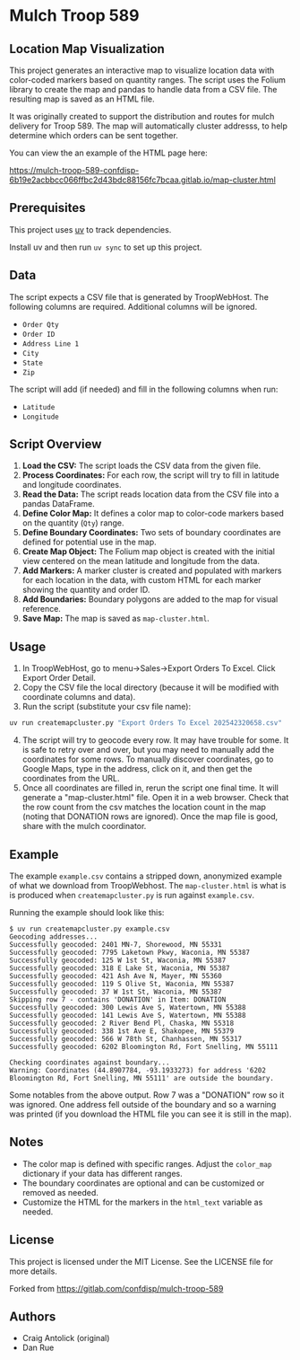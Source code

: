 # Mulch Troop 589

## Location Map Visualization

This project generates an interactive map to visualize location data with
color-coded markers based on quantity ranges. The script uses the Folium
library to create the map and pandas to handle data from a CSV file. The
resulting map is saved as an HTML file.

It was originally created to support the distribution and routes for mulch
delivery for Troop 589. The map will automatically cluster addresss, to help
determine which orders can be sent together. 

You can view the an example of the HTML page here:

https://mulch-troop-589-confdisp-6b19e2acbbcc066ffbc2d43bdc88156fc7bcaa.gitlab.io/map-cluster.html


## Prerequisites

This project uses [uv](https://docs.astral.sh/uv/) to track dependencies.

Install uv and then run `uv sync` to set up this project.

## Data

The script expects a CSV file that is generated by TroopWebHost. The following
columns are required. Additional columns will be ignored.

- `Order Qty`
- `Order ID`
- `Address Line 1`
- `City`
- `State`
- `Zip`

The script will add (if needed) and fill in the following columns when run:

- `Latitude`
- `Longitude`

## Script Overview

1. **Load the CSV:** The script loads the CSV data from the given file.
2. **Process Coordinates:** For each row, the script will try to fill in
   latitude and longitude coordinates.
3. **Read the Data:** The script reads location data from the CSV file into a
   pandas DataFrame.
4. **Define Color Map:** It defines a color map to color-code markers based on
   the quantity (`Qty`) range.
5. **Define Boundary Coordinates:** Two sets of boundary coordinates are
   defined for potential use in the map.
6. **Create Map Object:** The Folium map object is created with the initial
   view centered on the mean latitude and longitude from the data.
7. **Add Markers:** A marker cluster is created and populated with markers for
   each location in the data, with custom HTML for each marker showing the
   quantity and order ID.
8. **Add Boundaries:** Boundary polygons are added to the map for visual
   reference.
9. **Save Map:** The map is saved as `map-cluster.html`.

## Usage

1. In TroopWebHost, go to menu->Sales->Export Orders To Excel. Click Export
   Order Detail.
2. Copy the CSV file the local directory (because it will be modified with
   coordinate columns and data).
3. Run the script (substitute your csv file name):

```bash
uv run createmapcluster.py "Export Orders To Excel 202542320658.csv"
```

4. The script will try to geocode every row. It may have trouble for some. It
   is safe to retry over and over, but you may need to manually add the
   coordinates for some rows. To manually discover coordinates, go to Google
   Maps, type in the address, click on it, and then get the coordinates from
   the URL.
5. Once all coordinates are filled in, rerun the script one final time. It will
   generate a "map-cluster.html" file. Open it in a web browser. Check that the
   row count from the csv matches the location count in the map (noting that
   DONATION rows are ignored). Once the map file is good, share with the mulch
   coordinator.

## Example

The example `example.csv` contains a stripped down, anonymized example of what
we download from TroopWebhost. The `map-cluster.html` is what is is produced
when `createmapcluster.py` is run against `example.csv`.

Running the example should look like this:

```
$ uv run createmapcluster.py example.csv
Geocoding addresses...
Successfully geocoded: 2401 MN-7, Shorewood, MN 55331
Successfully geocoded: 7795 Laketown Pkwy, Waconia, MN 55387
Successfully geocoded: 125 W 1st St, Waconia, MN 55387
Successfully geocoded: 318 E Lake St, Waconia, MN 55387
Successfully geocoded: 421 Ash Ave N, Mayer, MN 55360
Successfully geocoded: 119 S Olive St, Waconia, MN 55387
Successfully geocoded: 37 W 1st St, Waconia, MN 55387
Skipping row 7 - contains 'DONATION' in Item: DONATION
Successfully geocoded: 300 Lewis Ave S, Watertown, MN 55388
Successfully geocoded: 141 Lewis Ave S, Watertown, MN 55388
Successfully geocoded: 2 River Bend Pl, Chaska, MN 55318
Successfully geocoded: 338 1st Ave E, Shakopee, MN 55379
Successfully geocoded: 566 W 78th St, Chanhassen, MN 55317
Successfully geocoded: 6202 Bloomington Rd, Fort Snelling, MN 55111

Checking coordinates against boundary...
Warning: Coordinates (44.8907784, -93.1933273) for address '6202 Bloomington Rd, Fort Snelling, MN 55111' are outside the boundary.
```

Some notables from the above output. Row 7 was a "DONATION" row so it was
ignored. One address fell outside of the boundary and so a warning was printed
(if you download the HTML file you can see it is still in the map).

## Notes

- The color map is defined with specific ranges. Adjust the `color_map`
  dictionary if your data has different ranges.
- The boundary coordinates are optional and can be customized or removed as
  needed.
- Customize the HTML for the markers in the `html_text` variable as needed.

## License

This project is licensed under the MIT License. See the LICENSE file for more
details.

Forked from https://gitlab.com/confdisp/mulch-troop-589

## Authors

- Craig Antolick (original)
- Dan Rue
